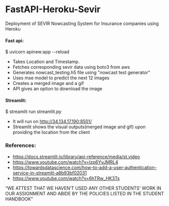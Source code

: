 # FastAPI-Heroku-Sevir
Deployment of SEVIR Nowcasting System for Insurance companies using Heroku

#### Fast api:
$ uvicorn apinew:app --reload

- Takes Location and Timestamp.
- Fetches corresponding sevir data using boto3 from aws 
- Generates nowcast_testing.h5 file using "nowcast test generator"
- Uses mse model to predict the next 12 images
- Creates a merged image and a gif
- API gives an option to download the image



#### Streamlit:
$ streamlit run streamlit.py

- It will run on http://34.134.17.190:8501/ 
- Streamlit shows the visual outputs(merged image and gif) upon providing the location from the client


### References:
- https://docs.streamlit.io/library/api-reference/media/st.video
- https://www.youtube.com/watch?v=lzp6YvJMRL4
- https://towardsdatascience.com/how-to-add-a-user-authentication-service-in-streamlit-a8b93bf02031
- https://www.youtube.com/watch?v=6hTRw_HK3Ts




“WE ATTEST THAT WE HAVEN’T USED ANY OTHER STUDENTS’ WORK IN OUR ASSIGNMENT AND ABIDE BY THE POLICIES LISTED IN THE STUDENT HANDBOOK”

